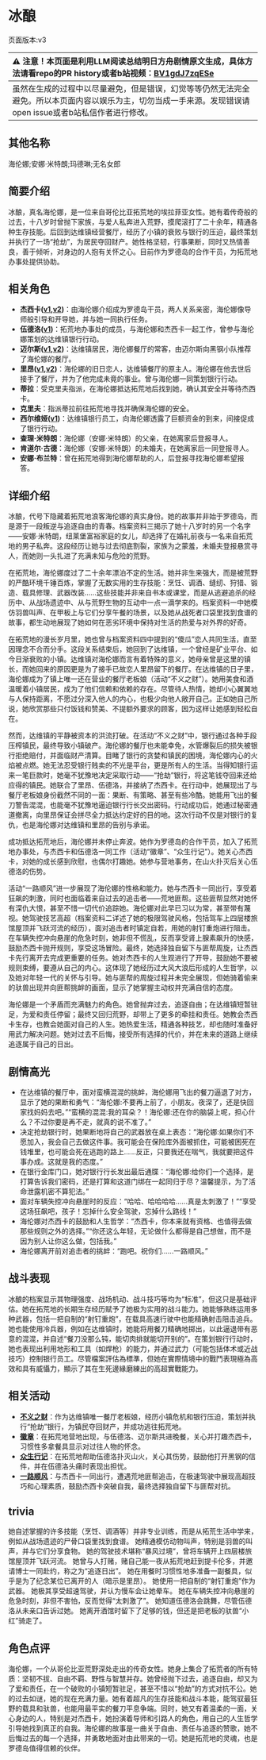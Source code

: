 # 冰酿
页面版本:v3
 

| :warning: 注意！本页面是利用LLM阅读总结明日方舟剧情原文生成，具体方法请看repo的PR history或者b站视频：[BV1gdJ7zqESe](https://www.bilibili.com/video/BV1gdJ7zqESe/)         |
|:----------------------------|
| 虽然在生成的过程中以尽量避免，但是错误，幻觉等等仍然无法完全避免。所以本页面内容以娱乐为主，切勿当成一手来源。发现错误请open issue或者b站私信作者进行修改。|



## 其他名称
海伦娜;安娜·米特朗;玛德琳;无名女郎
## 简要介绍
冰酿，真名海伦娜，是一位来自哥伦比亚拓荒地的埃拉菲亚女性。她有着传奇般的过去，十八岁时曾抛下家族，与爱人私奔进入荒野，摸爬滚打了二十余年，精通各种生存技能。后回到达维镇经营餐厅，经历了小镇的衰败与银行的压迫，最终策划并执行了一场“抢劫”，为居民夺回财产。她性格坚韧，行事果断，同时又热情善良，善于倾听，对身边的人抱有关怀之心。目前作为罗德岛的合作干员，为拓荒地办事处提供协助。
## 相关角色
-   **杰西卡([v1](../chars/char_235_jesica.md),[v2](char_235_jesica.md))**：由海伦娜介绍成为罗德岛干员，两人关系亲密，海伦娜像导师般引导和开导她，并与她一同执行任务。
-   **伍德洛([v1](../chars/extended_char_wu_de_luo.md))**：拓荒地办事处的成员，与海伦娜和杰西卡一起工作，曾参与海伦娜策划的达维镇银行行动。
-   **迈尔斯([v1](../chars/extended_char_mai_er_si.md),[v2](extended_char_mai_er_si.md))**：达维镇居民，海伦娜餐厅的常客，由迈尔斯向黑钢小队推荐了海伦娜的餐厅。
-   **里昂([v1](../chars/extended_char_li_ang.md),[v2](extended_char_li_ang.md))**：海伦娜的旧日恋人，达维镇餐厅的原主人。海伦娜在他去世后接手了餐厅，并为了他完成未竟的事业。曾与海伦娜一同策划银行行动。
-   **蒂拉**：受克里夫指派，在海伦娜抵达拓荒地后找到她，确认其安全并等待杰西卡。
-   **克里夫**：指派蒂拉前往拓荒地寻找并确保海伦娜的安全。
-   **西尔维娅([v1](../chars/extended_char_xi_er_wei_ya.md))**：达维镇银行员工，向海伦娜透露了巨额资金的到来，间接促成了银行行动。
-   **查理·米特朗**：海伦娜（安娜·米特朗）的父亲，在她离家后登报寻人。
-   **肯道尔·古德**：海伦娜（安娜·米特朗）的未婚夫，在她离家后一同登报寻人。
-   **安娜·布兰特**：曾在拓荒地得到海伦娜帮助的人，后登报寻找海伦娜希望报答。
## 详细介绍
冰酿，代号下隐藏着拓荒地浪客海伦娜的真实身份。她的故事并非始于罗德岛，而是源于一段叛逆与追逐自由的青春。档案资料三揭示了她十八岁时的另一个名字——安娜·米特朗，纽莱堡富裕家庭的女儿，却选择了在婚礼前夜与一名来自拓荒地的男子私奔。这段经历让她与过去彻底割裂，家族为之蒙羞，未婚夫登报悬赏寻人，而她则一头扎进了充满未知与危险的荒野。

在拓荒地，海伦娜度过了二十余年漂泊不定的生活。她并非生来强大，而是被荒野的严酷环境千锤百炼，掌握了无数实用的生存技能：烹饪、调酒、缝纫、狩猎、锻造、载具修理、武器改装……这些技能并非来自书本或课堂，而是从逃避追杀的经历中、从战场遗迹中、从与荒野生物的互动中一点一滴学来的。档案资料一中她模仿羽兽叫声、在甲板上与它们分享午餐的场景，以及她从战死者口袋里找到食谱的故事，都生动地展现了她如何在恶劣环境中保持对生活的热爱与对外界的好奇。

在拓荒地的漫长岁月里，她也曾与档案资料四中提到的“傻瓜”恋人共同生活，直至因理念不合而分手。这段关系结束后，她回到了达维镇，一个曾经是矿业平台、如今日渐衰败的小镇。达维镇对海伦娜而言有着特殊的意义，她母亲曾是这里的镇长，而她回来的原因更是为了接手已故恋人里昂留下的餐厅。在达维镇的日子里，海伦娜成为了镇上唯一还在营业的餐厅老板娘（活动“不义之财”）。她用美食和酒温暖着小镇居民，成为了他们信赖和依赖的存在。尽管待人热情，她却小心翼翼地与人保持距离，不愿过分深入他人的内心，也极少向他人敞开自己。正如她自己所说，她欣赏那些只付饭钱和赞美、不提额外要求的顾客，因为这样让她感到轻松自在。

然而，达维镇的平静被资本的洪流打破。在活动“不义之财”中，银行通过各种手段压榨镇民，最终导致小镇破产。海伦娜的餐厅也未能幸免，水管爆裂后的损失被银行拒绝赔付，并面临财产清算。目睹了银行的贪婪和镇民的困境，海伦娜内心的火焰被点燃。她无法忍受银行贱卖的不光是平台，更是所有人的生活。当得知银行运来一笔巨款时，她毫不犹豫地决定采取行动——“抢劫”银行，将这笔钱夺回来还给应得的镇民。她联合了里昂、伍德洛，并接纳了杰西卡。在行动中，她展现出了与餐厅老板娘身份截然不同的一面：果断、有策略、甚至有些冷酷。她能用飞出的餐刀警告混混，也能毫不犹豫地逼迫银行行长交出密码。行动成功后，她通过秘密通道撤离，向里昂保证会拼尽全力抵达约定好的目的地。这次行动不仅是对银行的复仇，也是海伦娜对达维镇和里昂的告别与承诺。

成功抵达拓荒地后，海伦娜并未停止奔波。她作为罗德岛的合作干员，加入了拓荒地办事处，与杰西卡和伍德洛一同工作（活动“徽章”、“众生行记”）。她关心杰西卡，对她的成长感到欣慰，也偶尔打趣她。她参与营地事务，在山火扑灭后关心伍德洛的伤势。

活动“一路顺风”进一步展现了海伦娜的性格和能力。她与杰西卡一同出行，享受着狂飙的刺激，同时也面临着来自过去的追击者——荒地匪帮。这些匪帮显然对她怀有深仇大恨，甚至不惜一切代价追踪她。海伦娜对此早已习以为常，甚至带有蔑视。她驾驶技艺高超（档案资料二详述了她的极限驾驶风格，包括驾车上四层楼旅馆屋顶并飞跃河流的经历），面对追击者时镇定自若，用她的射钉重炮进行阻击。在车辆失控冲向悬崖的危急时刻，她非但不慌乱，反而享受肾上腺素飙升的快感，鼓励杰西卡抛开规则，享受这场冒险。最终，她选择独自留下与匪帮周旋，让杰西卡先行离开去完成更重要的任务。她对杰西卡的人生观进行了开导，鼓励她不要被规则束缚，要遵从自己的内心。这体现了她经历过大风大浪后形成的人生哲学，以及她对年轻一代的关怀与引导。她与匪帮的周旋过程并未完全展现，但她骑着偷来的驮兽出现并向匪帮挑衅的画面，显示了她掌握主动权并充满自信的态度。

海伦娜是一个矛盾而充满魅力的角色。她曾抛弃过去，追逐自由；在达维镇短暂驻足，为爱和责任停留；最终又回归荒野，却带上了更多的牵挂和责任。她教会杰西卡生存，也教会她面对自己的人生。她热爱生活，精通各种技艺，却也随时准备好用武力解决问题。她对过去不后悔，接受所有选择的代价，并在未来的道路上继续追逐属于自己的日出。
## 剧情高光
*   在达维镇的餐厅中，面对蛮横混混的挑衅，海伦娜用飞出的餐刀逼退了对方，显示了她的果断和勇气：“海伦娜:不要再上前了，小朋友。夜深了，还是快回家找妈妈去吧。”“蛮横的混混:我的耳朵？！海伦娜:还在你的脑袋上呢，担心什么？不过你要是再不走，就真的说不准了。”
*   决定抢劫银行时，她果断地将自己的武器放在桌上表态：“海伦娜:如果你们不愿加入，我会自己去做这件事。我可能会在保险库外面被抓住，可能被困死在钱堆里，也可能会死在逃跑的路上......反正，只要我还在喘气，我就要把这件事办成。这就是我的态度。”
*   在银行金库门口，她对银行行长发出最后通牒：“海伦娜:给你们一个选择，是打算告诉我们密码，还是打算和这道门绑在一起同归于尽？温馨提示，为了活命泄露机密不算犯法。”
*   面对车辆失控冲向悬崖时的反应：“哈哈、哈哈哈哈......真是太刺激了！”“享受这场狂飙吧，孩子！忘掉什么安全驾驶，忘掉什么路线！”
*   海伦娜对杰西卡的鼓励和人生哲学：“杰西卡，你本来就有资格、也值得去做那些规则之外的选择。”“你还这么年轻，无论做什么都得是自己想做，而不是因为别人让你这么做，包括我。”
*   海伦娜离开前对追击者的挑衅：“跑吧。祝你们......一路顺风。”
## 战斗表现
冰酿的档案显示其物理强度、战场机动、战斗技巧等均为“标准”，但这只是基础评估。她在拓荒地的长期生存经历赋予了她极为实用的战斗能力。她能够熟练运用多种武器，包括一把自制的“射钉重炮”，在载具高速行驶中也能精确射击阻击追兵。她也能使用冷兵器，例如在达维镇时，她能将用餐刀精确地掷出，以此逼退带有恶意的混混，并自述“餐刀没那么钝，能切肉排就能切开别的”。在策划银行行动时，她也表现出利用地形和工具（如焊枪）的能力，并通过武力（可能包括体术或近战技巧）控制银行员工。尽管檔案評估為標準，但她在實際情境中的戰鬥表現極為高效和具有威懾力，顯示了其在生死邊緣磨練出的高超實戰能力。
## 相关活动
-   **[不义之财](../stories/act28side.md)**：作为达维镇唯一餐厅老板娘，经历小镇危机和银行压迫，策划并执行“抢劫”银行，为镇民夺回财产，并成功逃往拓荒地。
-   **[徽章](../stories/story_jesca2_set_1.md)**：在拓荒地营地出现，与伍德洛、迈尔斯共进晚餐，关心并打趣杰西卡，习惯性多拿餐具显示对过往人物的怀念。
-   **[众生行记](../stories/act42side.md)**：在拓荒地帮助伍德洛扑灭山火，关心其伤势，鼓励他打开黑钢的信件，并在伍德洛头痛时表现出担忧。
-   **[一路顺风](../stories/story_coldst_set_1.md)**：与杰西卡一同出行，遭遇荒地匪帮追击，在极速驾驶中展现高超技巧和心理素质，鼓励杰西卡突破自我，最终选择独自留下与匪帮对抗。
## trivia
她自述掌握的许多技能（烹饪、调酒等）并非专业训练，而是从拓荒生活中学来，例如从战场遗迹的尸骨口袋里找到食谱。
她精通模仿动物叫声，特别是羽兽的叫声，并与它们分享食物。
她的驾驶技术堪称“暴风过境”，曾将车辆开上四层楼旅馆屋顶并飞跃河流。
她曾与人打赌，赌自己能一夜从拓荒地赶到提卡伦多，并邀请博士一同赴约，称之为“追逐日出”。
她在用餐时习惯性地多准备一副餐具，似乎是为了纪念某位已离开的人（暗示是里昂）。
她使用一把自制的“射钉重炮”作为武器。
她极其享受超速驾驶，并认为慢车会让她晕车。
她在车辆失控冲向悬崖的危急时刻，非但不害怕，反而觉得“太刺激了”。
她知道伍德洛会跳舞，尽管伍德洛从未亲口告诉过她。
她离开酒馆时留下了足够的钱，但还是把老板的驮兽“小红”骑走了。
## 角色点评
海伦娜，一个从哥伦比亚荒野深处走出的传奇女性。她身上集合了拓荒者的所有特质：坚韧不拔、自由不羁、野性与智慧并存。她曾经抛下过去，追逐自由，却又为了爱和责任，在一个破败的小镇短暂驻足，甚至不惜以“抢劫”的方式对抗不公。她的过去如谜，她的现在充满力量。她有着超凡的生存技能和战斗本能，能驾驭最狂野的载具和驮兽，也能用最平实的餐刀平息争端。同时，她又有着温柔的一面，关心身边的人，特别是对杰西卡，她扮演着导师和引路人的角色，用自己的人生哲学引导她找到真正的自我。海伦娜的故事是一曲关于自由、责任与追逐的赞歌，她不后悔过去的每一个选择，并勇敢地面对由此带来的一切。她是拓荒地的灵魂，也是罗德岛值得信赖的伙伴。